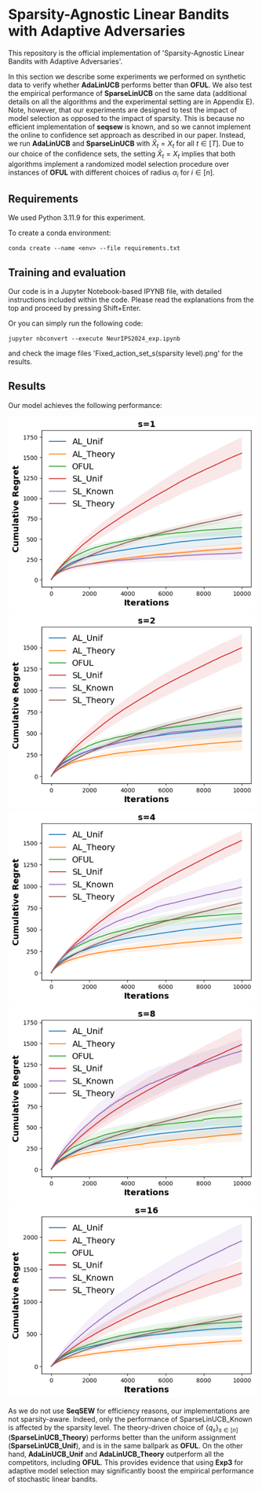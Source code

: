 # Sparsity-Agnostic Linear Bandits with Adaptive Adversaries

This repository is the official implementation of 'Sparsity-Agnostic Linear Bandits with Adaptive Adversaries'. 


In this section we describe some experiments we performed on synthetic data to verify whether **AdaLinUCB** performs better than **OFUL**. We also test the empirical performance of **SparseLinUCB** on the same data (additional details on all the algorithms and the experimental setting are in Appendix E). Note, however, that our experiments are designed to test the impact of model selection as opposed to the impact of sparsity. This is because no efficient implementation of **seqsew** is known, and so we cannot implement the online to confidence set approach as described in our paper. Instead, we run **AdaLinUCB** and **SparseLinUCB** with $\hat{X}_t = X_t$ for all $t\in [T]$. Due to our choice of the confidence sets, the setting $\hat{X}_t = X_t$ implies that both algorithms implement a randomized model selection procedure over instances of **OFUL** with different choices of radius $\alpha_i$ for $i\in [n]$. 


## Requirements

We used Python 3.11.9 for this experiment. 

To create a conda environment:

```setup
conda create --name <env> --file requirements.txt
```

## Training and evaluation

Our code is in a Jupyter Notebook-based IPYNB file, with detailed instructions included within the code. Please read the explanations from the top and proceed by pressing Shift+Enter.

Or you can simply run the following code:

```Execute
jupyter nbconvert --execute NeurIPS2024_exp.ipynb
```
and check the image files 'Fixed_action_set_s(sparsity level).png' for the results. 

## Results

Our model achieves the following performance:

![Sparsity level 1](Fixed_action_set_s1.png)
![Sparsity level 2](Fixed_action_set_s2.png)
![Sparsity level 4](Fixed_action_set_s4.png)
![Sparsity level 8](Fixed_action_set_s8.png)
![Sparsity level 16](Fixed_action_set_s16.png)

As we do not use **SeqSEW** for efficiency reasons, our implementations are not sparsity-aware. Indeed, only the performance of SparseLinUCB_Known is affected by the sparsity level.
The theory-driven choice of $\{q_s\}_{s\in [n]}$ (**SparseLinUCB\_Theory**) performs better than the uniform assignment (**SparseLinUCB\_Unif**), and is in the same ballpark as **OFUL**. On the other hand, **AdaLinUCB\_Unif** and **AdaLinUCB\_Theory** outperform all the competitors, including **OFUL**. This provides evidence that using **Exp3** for adaptive model selection may significantly boost the empirical performance of stochastic linear bandits.